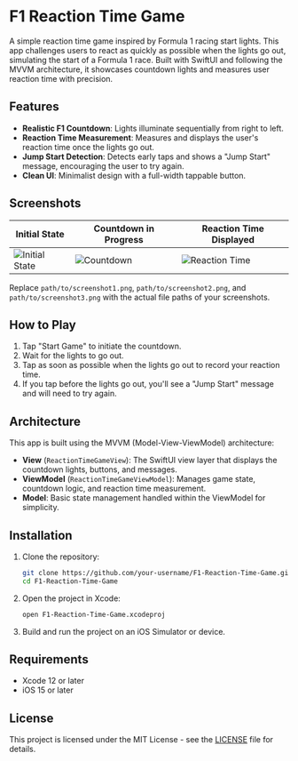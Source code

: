 
# F1 Reaction Time Game

A simple reaction time game inspired by Formula 1 racing start lights. This app challenges users to react as quickly as possible when the lights go out, simulating the start of a Formula 1 race. Built with SwiftUI and following the MVVM architecture, it showcases countdown lights and measures user reaction time with precision.

## Features

- **Realistic F1 Countdown**: Lights illuminate sequentially from right to left.
- **Reaction Time Measurement**: Measures and displays the user's reaction time once the lights go out.
- **Jump Start Detection**: Detects early taps and shows a "Jump Start" message, encouraging the user to try again.
- **Clean UI**: Minimalist design with a full-width tappable button.

## Screenshots

| Initial State              | Countdown in Progress             | Reaction Time Displayed             |
|----------------------------|-----------------------------------|-------------------------------------|
| ![Initial State](path/to/screenshot1.png) | ![Countdown](path/to/screenshot2.png) | ![Reaction Time](path/to/screenshot3.png) |

Replace `path/to/screenshot1.png`, `path/to/screenshot2.png`, and `path/to/screenshot3.png` with the actual file paths of your screenshots.

## How to Play

1. Tap "Start Game" to initiate the countdown.
2. Wait for the lights to go out.
3. Tap as soon as possible when the lights go out to record your reaction time.
4. If you tap before the lights go out, you'll see a "Jump Start" message and will need to try again.

## Architecture

This app is built using the MVVM (Model-View-ViewModel) architecture:

- **View** (`ReactionTimeGameView`): The SwiftUI view layer that displays the countdown lights, buttons, and messages.
- **ViewModel** (`ReactionTimeGameViewModel`): Manages game state, countdown logic, and reaction time measurement.
- **Model**: Basic state management handled within the ViewModel for simplicity.

## Installation

1. Clone the repository:
   ```bash
   git clone https://github.com/your-username/F1-Reaction-Time-Game.git
   cd F1-Reaction-Time-Game
   ```

2. Open the project in Xcode:
   ```bash
   open F1-Reaction-Time-Game.xcodeproj
   ```

3. Build and run the project on an iOS Simulator or device.

## Requirements

- Xcode 12 or later
- iOS 15 or later

## License

This project is licensed under the MIT License - see the [LICENSE](LICENSE) file for details.
